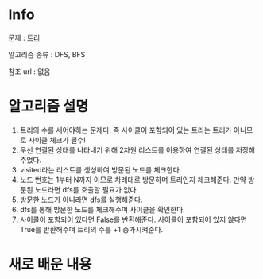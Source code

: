 # Info

문제 : [트리](https://www.acmicpc.net/problem/4803)

알고리즘 종류 : DFS, BFS

참조 url : 없음

# 알고리즘 설명

1. 트리의 수를 세어야하는 문제다. 즉 사이클이 포함되어 있는 트리는 트리가 아니므로 사이클 체크가 필수!
2. 우선 연결된 상태를 나타내기 위해 2차원 리스트를 이용하여 연결된 상태를 저장해주었다.
3. visited라는 리스트를 생성하여 방문된 노드를 체크한다.
4. 노드 번호는 1부터 N까지 이므로 차례대로 방문하며 트리인지 체크해준다. 만약 방문된 노드라면 dfs를 호출할 필요가 없다.
5. 방문한 노드가 아니라면 dfs를 실행해준다.
6. dfs를 통해 방문한 노드를 체크해주며 사이클을 확인한다.
7. 사이클이 포함되어 있다면 False를 반환해준다. 사이클이 포함되어 있지 않다면 True를 반환해주며 트리의 수를 +1 증가시켜준다.

# 새로 배운 내용